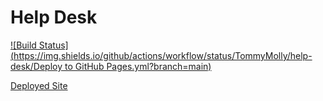 # Help Desk

[![Build Status](https://img.shields.io/github/actions/workflow/status/TommyMolly/help-desk/Deploy to GitHub Pages.yml?branch=main)](https://github.com/TommyMolly/help-desk/actions)

[Deployed Site](https://tommymolly.github.io/help-desk/)